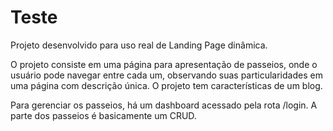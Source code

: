 <h1>Teste</h1>

Projeto desenvolvido para uso real de Landing Page dinâmica.

O projeto consiste em uma página para apresentação de passeios, onde o usuário pode navegar entre cada um, observando suas particularidades em uma página com descrição única. O projeto tem características de um blog.

Para gerenciar os passeios, há um dashboard acessado pela rota /login. A parte dos passeios é basicamente um CRUD.

